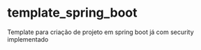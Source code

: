 # template_spring_boot
Template para criação de projeto em spring boot já com security implementado
